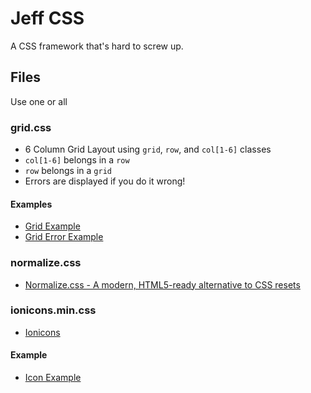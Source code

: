 # Jeff CSS 
  A CSS framework that's hard to screw up.

## Files
  Use one or all

### grid.css
  * 6 Column Grid Layout using `grid`, `row`, and `col[1-6]` classes
  * `col[1-6]` belongs in a `row`
  * `row` belongs in a `grid`
  * Errors are displayed if you do it wrong!

#### Examples
  * [Grid Example](https://jrsacks.github.io/css/example/grid.html)
  * [Grid Error Example](https://jrsacks.github.io/css/example/gridError.html)

### normalize.css
  * [Normalize.css - A modern, HTML5-ready alternative to CSS resets](https://necolas.github.io/normalize.css/)

### ionicons.min.css
  * [Ionicons](https://ionicframework.com/docs/ionicons/)

#### Example
  * [Icon Example](https://jrsacks.github.io/css/example/icon.html)
